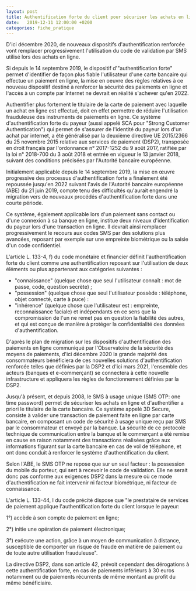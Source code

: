 ```yaml
---
layout: post
title: Authentification forte du client pour sécuriser les achats en ligne (DSP2)
date:   2019-12-11 12:00:00 +0200
categories: fiche_pratique
---
```


D'ici décembre 2020, de nouveaux dispositifs d'authentification renforcée vont remplacer progressivement l'utilisation du code de validation par SMS utilisé lors des achats en ligne.

Si depuis le 14 septembre 2019, le dispositif d'"authentification forte" permet d'identifier de façon plus fiable l'utilisateur d'une carte bancaire qui effectue un paiement en ligne, la mise en oeuvre des règles relatives à ce nouveau dispositif destiné à renforcer la sécurité des paiements en ligne et l'accès à un compte par Internet ne devrait en réalité s'achever qu'en 2022.

Authentifier plus fortement le titulaire de la carte de paiement avec laquelle un achat en ligne est effectué, doit en effet permettre de réduire l'utilisation frauduleuse des instruments de paiements en ligne. Ce système d'authentification forte du payeur (aussi appelé SCA pour "Strong Customer Authentication") qui permet de s'assurer de l'identité du payeur lors d'un achat par internet, a été généralisé par la deuxième directive UE 2015/2366 du 25 novembre 2015 relative aux services de paiement (DSP2), transposée en droit français par l'ordonnance n° 2017-1252 du 9 août 2017, ratifiée par la loi n° 2018-700 du 3 août 2018 et entrée en vigueur le 13 janvier 2018, suivant des conditions précisées par l'Autorité bancaire européenne.

Initialement applicable depuis le 14 septembre 2019, la mise en œuvre progressive des processus d'authentification forte a finalement été repoussée jusqu'en 2022 suivant l'avis de l'Autorité bancaire européenne (ABE) du 21 juin 2019, compte tenu des difficultés qu'aurait engendré la migration vers de nouveaux procédés d'authentification forte dans une courte période.

Ce système, également applicable lors d'un paiement sans contact ou d'une connexion à sa banque en ligne, institue deux niveaux d'identification du payeur lors d'une transaction en ligne. Il devrait ainsi remplacer progressivement le recours aux codes SMS par des solutions plus avancées, reposant par exemple sur une empreinte biométrique ou la saisie d'un code confidentiel.

L'article L. 133-4, f) du code monétaire et financier définit l'authentification forte du client comme une authentification reposant sur l'utilisation de deux éléments ou plus appartenant aux catégories suivantes :

- "connaissance" (quelque chose que seul l'utilisateur connaît : mot de passe, code, question secrète) ;
- "possession" (quelque chose que seul l'utilisateur possède : téléphone, objet connecté, carte à puce) :
- "inhérence" (quelque chose que l'utilisateur est : empreinte, reconnaissance faciale) et indépendants en ce sens que la compromission de l'un ne remet pas en question la fiabilité des autres, et qui est conçue de manière à protéger la confidentialité des données d'authentification.

D'après le plan de migration sur les dispositifs d'authentification des paiements en ligne communiqué par l'Observatoire de la sécurité des moyens de paiements, d'ici décembre 2020 la grande majorité des consommateurs bénéficiera de ces nouvelles solutions d'authentification renforcée telles que définies par la DSP2 et d'ici mars 2021, l'ensemble des acteurs (banques et e-commerçant) se connectera à cette nouvelle infrastructure et appliquera les règles de fonctionnement définies par la DSP2.

Jusqu'à présent, et depuis 2008, le SMS à usage unique (SMS OTP: one time password) permet de sécuriser les achats en ligne et d'authentifier a priori le titulaire de la carte bancaire. Ce système appelé 3D Secure, consiste à valider une transaction de paiement faite en ligne par carte bancaire, en composant un code de sécurité à usage unique reçu par SMS par le consommateur et envoyé par la banque. La sécurité de ce protocole technique de communication entre la banque et le commerçant a été remise en cause en raison notamment des transactions réalisées grâce aux informations figurant sur la carte bancaire en cas de vol de téléphone, et ont donc conduit à renforcer le système d'authentification du client.

Selon l'ABE, le SMS OTP ne repose que sur un seul facteur : la possession du mobile du porteur, qui sert à recevoir le code de validation. Elle ne serait donc pas conforme aux exigences DSP2 dans la mesure où ce mode d'authentification ne fait intervenir ni facteur biométrique, ni facteur de connaissance.

L'article L. 133-44, I du code précité dispose que "le prestataire de services de paiement applique l'authentification forte du client lorsque le payeur:

1°) accède à son compte de paiement en ligne;

2°) initie une opération de paiement électronique;

3°) exécute une action, grâce à un moyen de communication à distance, susceptible de comporter un risque de fraude en matière de paiement ou de toute autre utilisation frauduleuse".

La directive DSP2, dans son article 42, prévoit cependant des dérogations à cette authentification forte, en cas de paiements inférieurs à 30 euros notamment ou de paiements récurrents de même montant au profit du même bénéficiaire.
